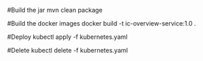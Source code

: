 #Build the jar
mvn clean package

#Build the docker images
docker build -t ic-overview-service:1.0 .

#Deploy
kubectl apply -f kubernetes.yaml

#Delete
kubectl delete -f kubernetes.yaml